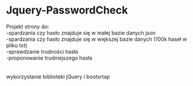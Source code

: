 # Jquery-PasswordCheck

Projekt strony do:<br/>
-spardzania czy hasło znajduje się w małej bazie danych json<br/>
-spardzania czy hasło znajduje się w większej bazie danych (100k haseł w pliku txt)<br/>
-sprawdzanie trudności hasła<br/>
-proponowanie trudniejszego hasła<br/>
<br/><br/>
wykorzystanie biblioteki jQuery i bootsrtap
